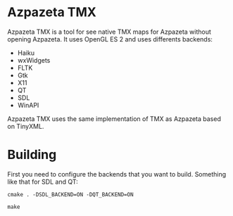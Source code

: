 Azpazeta TMX 
============

Azpazeta TMX is a tool for see native TMX maps for Azpazeta without opening Azpazeta. It uses OpenGL ES 2 and uses differents backends:
* Haiku
* wxWidgets
* FLTK
* Gtk
* X11
* QT
* SDL
* WinAPI

Azpazeta TMX uses the same implementation of TMX as Azpazeta based on TinyXML.

Building
========

First you need to configure the backends that you want to build. Something like that for SDL and QT:
```
cmake . -DSDL_BACKEND=ON -DQT_BACKEND=ON

make
```

